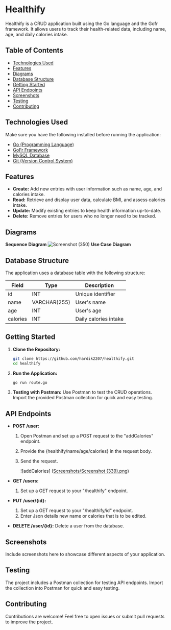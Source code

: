 # Healthify

Healthify is a CRUD application built using the Go language and the Gofr framework. It allows users to track their health-related data, including name, age, and daily calories intake.

## Table of Contents

- [Technologies Used](#features)
- [Features](#features)
- [Diagrams](#diagrams)
- [Database Structure](#features)
- [Getting Started](#getting-started)
- [API Endpoints](#api-endpoints)
- [Screenshots](#screenshots)
- [Testing](#testing)
- [Contributing](#contributing)

## Technologies Used
Make sure you have the following installed before running the application:

- [Go (Programming Language)](https://golang.org/dl/)
- [GoFr Framework](https://gofr.dev/)
- [MySQL Database](https://dev.mysql.com/downloads/) 
- [Git (Version Control System)](https://git-scm.com/downloads/)
## Features

- **Create:** Add new entries with user information such as name, age, and calories intake.
- **Read:** Retrieve and display user data, calculate BMI, and assess calories intake.
- **Update:** Modify existing entries to keep health information up-to-date.
- **Delete:** Remove entries for users who no longer need to be tracked.

## Diagrams

**Sequence Diagram** ![Screenshot (350)](https://github.com/HARDIK2207/Healthify/assets/84044856/84d46d16-50ef-4897-8e2d-a0a876956010)
**Use Case Diagram** 

## Database Structure

The application uses a database table with the following structure:

| Field    | Type         | Description                   |
|----------|--------------|-------------------------------|
| id       | INT          | Unique identifier             |
| name     | VARCHAR(255) | User's name                   |
| age      | INT          | User's age                    |
| calories | INT          | Daily calories intake         |


## Getting Started

1. **Clone the Repository:**
    ```bash
    git clone https://github.com/hardik2207/healthify.git
    cd healthify
    ```

2. **Run the Application:**
    ```bash
    go run route.go
    ```

5. **Testing with Postman:**
    Use Postman to test the CRUD operations. Import the provided Postman collection for quick and easy testing.

## API Endpoints

- **POST /user:** 
     1. Open Postman and set up a POST request to the "addCalories" endpoint.
     2. Provide the {healthify/name/age/calories} in the request body.
     3. Send the request.
        
        ![addCalories]
     ([Screenshots/Screenshot (339).png](https://github.com/HARDIK2207/Healthify/blob/main/Screenshots/Screenshot%20(339).png))
- **GET /users:**
    1. Set up a GET request to your "/healthify" endpoint.   

- **PUT /user/{id}:**

    1. Set up a GET request to your "/healthify/id" endpoint.
    2. Enter Json details new name or calories that is to be edited.

- **DELETE /user/{id}:** Delete a user from the database.

## Screenshots

Include screenshots here to showcase different aspects of your application.


## Testing

The project includes a Postman collection for testing API endpoints. Import the collection into Postman for quick and easy testing.

## Contributing

Contributions are welcome! Feel free to open issues or submit pull requests to improve the project.




